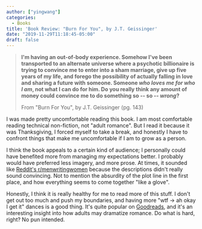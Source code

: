 ```yaml
---
author: ["yingwang"]
categories:
  - Books
title: 'Book Review: "Burn For You", by J.T. Geissinger'
date: "2019-11-29T11:18:45-05:00"
draft: false
---
```


> **I'm having an out-of-body experience. Somehow I've been transported to an
> alternate universe where a psychotic billionaire is trying to convince me to
> enter into a sham marriage, give up five years of my life, and forego the
> possibility of actually falling in love and sharing a future with someone.
> Someone _who loves me for who I am_, not what I can do for him. Do you really
> think any amount of money could convince me to do something so -- so --
> _wrong_?**
>
> From "Burn For You", by J.T. Geissinger (pg. 143)

I was made pretty uncomfortable reading this book. I am most comfortable reading
technical non-fiction, not "adult romance". But I read it because it was
Thanksgiving, I forced myself to take a break, and honestly I have to confront
things that make me uncomfortable if I am to grow as a person.

I think the book appeals to a certain kind of audience; I personally could have
benefited more from managing my expectations better. I probably would have
preferred less imagery, and more prose. At times, it sounded like [Reddit's
r/menwritingwomen](https://www.reddit.com/r/menwritingwomen/) because the
descriptions didn't really sound convincing. Not to mention the absurdity of the
plot line in the first place, and how everything seems to come together "like a
glove".

Honestly, I think it is really healthy for me to read more of this stuff. I
don't get out too much and push my boundaries, and having more "wtf -> ah okay I
get it" dances is a good thing. It's quite popular on
[Goodreads](https://www.goodreads.com/book/show/34879621-burn-for-you), and it's
an interesting insight into how adults may dramatize romance. Do what is hard,
right? No pun intended.
